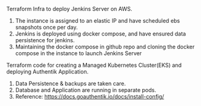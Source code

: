 Terraform Infra to deploy Jenkins Server on AWS.

1. The instance is assigned to an elastic IP and have scheduled ebs snapshots once per day.
2. Jenkins is deployed using docker compose, and have ensured data persistence for jenkins.
3. Maintaining the docker compose in github repo and cloning the docker compose in the instance to launch Jenkins Server


Terraform code for creating a Managed Kubernetes Cluster(EKS) and deploying Authentik Application.

1. Data Persistence & backups are taken care. 
2. Database and Application are running in separate pods.
3. Reference: https://docs.goauthentik.io/docs/install-config/

